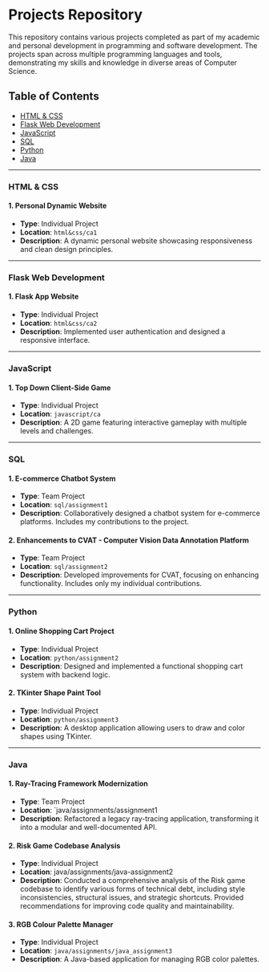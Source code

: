 # Projects Repository

This repository contains various projects completed as part of my academic and personal development in programming and software development. The projects span across multiple programming languages and tools, demonstrating my skills and knowledge in diverse areas of Computer Science.

## Table of Contents

- [HTML & CSS](#html--css)
- [Flask Web Development](#flask-web-development)
- [JavaScript](#javascript)
- [SQL](#sql)
- [Python](#python)
- [Java](#java)

---

### HTML & CSS

#### 1. **Personal Dynamic Website**
- **Type**: Individual Project
- **Location**: `html&css/ca1`
- **Description**: A dynamic personal website showcasing responsiveness and clean design principles.

---

### Flask Web Development

#### 1. **Flask App Website**
- **Type**: Individual Project
- **Location**: `html&css/ca2`
- **Description**: Implemented user authentication and designed a responsive interface.

---

### JavaScript

#### 1. **Top Down Client-Side Game**
- **Type**: Individual Project
- **Location**: `javascript/ca`
- **Description**: A 2D game featuring interactive gameplay with multiple levels and challenges.

---

### SQL

#### 1. **E-commerce Chatbot System**
- **Type**: Team Project
- **Location**: `sql/assignment1`
- **Description**: Collaboratively designed a chatbot system for e-commerce platforms. Includes my contributions to the project.

#### 2. **Enhancements to CVAT - Computer Vision Data Annotation Platform**
- **Type**: Team Project
- **Location**: `sql/assignment2`
- **Description**: Developed improvements for CVAT, focusing on enhancing functionality. Includes only my individual contributions.

---

### Python

#### 1. **Online Shopping Cart Project**
- **Type**: Individual Project
- **Location**: `python/assignment2`
- **Description**: Designed and implemented a functional shopping cart system with backend logic.

#### 2. **TKinter Shape Paint Tool**
- **Type**: Individual Project
- **Location**: `python/assignment3`
- **Description**: A desktop application allowing users to draw and color shapes using TKinter.

---

### Java

#### 1. **Ray-Tracing Framework Modernization**
- **Type**: Team Project
- **Location**: `java/assignments/assignment1
- **Description**: Refactored a legacy ray-tracing application, transforming it into a modular and well-documented API. 

#### 2. **Risk Game Codebase Analysis**
- **Type**: Individual Project
- **Location**: java/assignments/java-assignment2
- **Description**: Conducted a comprehensive analysis of the Risk game codebase to identify various forms of technical debt, including style inconsistencies, structural issues, and strategic shortcuts. Provided recommendations for improving code quality and maintainability.

#### 3. **RGB Colour Palette Manager**
- **Type**: Individual Project
- **Location**: `java/assignments/java_assignment3`
- **Description**: A Java-based application for managing RGB color palettes.
